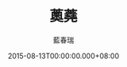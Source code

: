 ---
issue: 134
title: 薁蕘
author: 藍春瑞
date: 2015-08-13T00:00:00.000+08:00
topic: 文史
difficulty: 2
wikidata: Q98095492
wikidata_link: https://www.wikidata.org/wiki/Q98095492
---